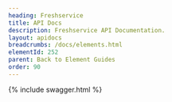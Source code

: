 ```yaml
---
heading: Freshservice
title: API Docs
description: Freshservice API Documentation.
layout: apidocs
breadcrumbs: /docs/elements.html
elementId: 252
parent: Back to Element Guides
order: 90
---
```


{% include swagger.html %}
